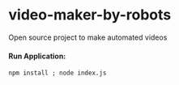 # video-maker-by-robots
Open source project to make automated videos

#### Run Application:
```
npm install ; node index.js
```
